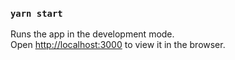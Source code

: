 
### `yarn start`

Runs the app in the development mode.<br>
Open [http://localhost:3000](http://localhost:3000) to view it in the browser.
